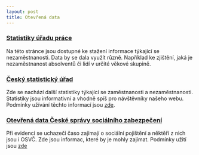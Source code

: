 ```yaml
---
layout: post
title: Otevřená data
---
```


### [Statistiky úřadu práce](http://portal.mpsv.cz/sz/stat)

Na této stránce jsou dostupné ke stažení informace týkající se nezaměstnanosti. Data by se dala využít různě. Například ke zjištění, jaká je nezaměstnanost absolventů či lidí v určité věkové skupině.

### [Český statistický úřad](https://vdb.czso.cz/vdbvo2/faces/index.jsf?page=statistiky&katalog=30853&akt=157)

Zde se nachází další statistiky týkající se zaměstnanosti a nezaměstnanosti. Statistiky jsou informativní a vhodně spíš pro návštěvníky našeho webu. Podmínky užívání těchto informací jsou [zde](https://www.czso.cz/csu/czso/podminky_pro_vyuzivani_a_dalsi_zverejnovani_statistickych_udaju_csu).

### [Otevřená data České správy sociálního zabezpečení](https://data.cssz.cz/web/otevrena-data/katalog-otevrenych-dat)

Při evidenci se uchazeči časo zajímají o sociální pojištění a něktěří z nich jsou i OSVČ. Zde jsou informac, které by je mohly zajímat. Podmínky užití jsou [zde](https://data.cssz.cz/web/otevrena-data/podminky-uziti)
